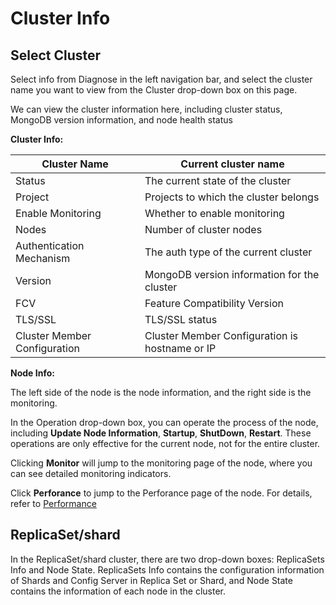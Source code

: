 # Cluster Info

## Select Cluster

Select info from Diagnose in the left navigation bar, and select the cluster name you want to view from the Cluster drop-down box on this page.

We can view the cluster information here, including cluster status, MongoDB version information, and node health status

**Cluster Info:**

| Cluster Name                 | Current cluster name                           |
| ---------------------------- | ---------------------------------------------- |
| Status                       | The current state of the cluster               |
| Project                      | Projects to which the cluster belongs          |
| Enable Monitoring            | Whether to enable monitoring                   |
| Nodes                        | Number of cluster nodes                        |
| Authentication Mechanism     | The auth type of the current cluster           |
| Version                      | MongoDB version information for the cluster    |
| FCV                          | Feature Compatibility Version                  |
| TLS/SSL                      | TLS/SSL status                                 |
| Cluster Member Configuration | Cluster Member Configuration is hostname or IP |

**Node Info:**

The left side of the node is the node information, and the right side is the monitoring.

In the Operation drop-down box, you can operate the process of the node, including **Update Node Information**, **Startup**, **ShutDown**, **Restart**. These operations are only effective for the current node, not for the entire cluster.

Clicking **Monitor** will jump to the monitoring page of the node, where you can see detailed monitoring indicators.

Click **Perforance** to jump to the Perforance page of the node. For details, refer to [Performance](./03-performance.md)

## ReplicaSet/shard

In the ReplicaSet/shard cluster, there are two drop-down boxes: ReplicaSets Info and Node State. ReplicaSets Info contains the configuration information of Shards and Config Server in Replica Set or Shard, and Node State contains the information of each node in the cluster.